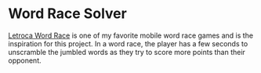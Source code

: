 # Word Race Solver

[Letroca Word Race](https://play.google.com/store/apps/details?id=air.com.fanatee.wordrace&hl=en_US) is one of my favorite mobile word race games and is the inspiration for this project. In a word race, the player has a few seconds to unscramble the jumbled words as they try to score more points than their opponent. 

